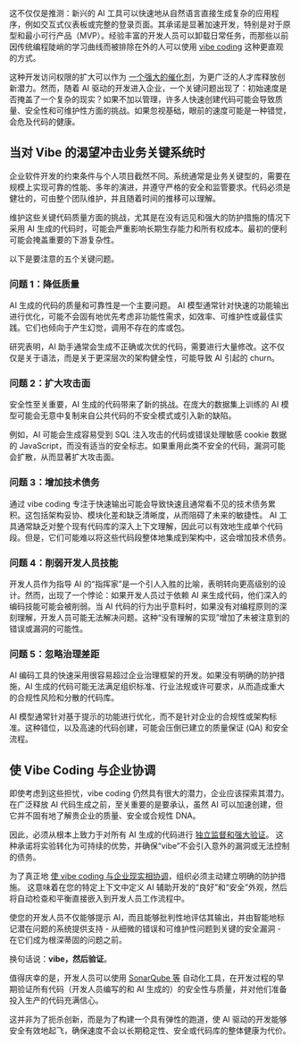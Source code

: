 这不仅仅是推测：新兴的 AI 工具可以快速地从自然语言直接生成复杂的应用程序，例如交互式仪表板或完整的登录页面。其承诺是显著加速开发，特别是对于原型和最小可行产品（MVP）。经验丰富的开发人员可以卸载日常任务，而那些以前因传统编程陡峭的学习曲线而被排除在外的人可以使用 [vibe coding](https://thenewstack.io/vibe-coding-fad-future-or-folly) 这种更直观的方式。

这种开发访问权限的扩大可以作为 [一个强大的催化剂](https://thenewstack.io/vibe-coding-is-here-how-ai-is-reshaping-the-software-developer-profession)，为更广泛的人才库释放创新潜力。然而，随着 AI 驱动的开发进入企业，一个关键问题出现了：初始速度是否掩盖了一个复杂的现实？如果不加以管理，许多人快速创建代码可能会导致质量、安全性和可维护性方面的挑战。如果忽视基础，眼前的速度可能是一种错觉，会危及代码的健康。

## 当对 Vibe 的渴望冲击业务关键系统时

企业软件开发的约束条件与个人项目截然不同。系统通常是业务关键型的，需要在规模上实现可靠的性能、多年的演进，并遵守严格的安全和监管要求。代码必须是健壮的，可由整个团队维护，并且随着时间的推移可以理解。

维护这些关键代码质量方面的挑战，尤其是在没有远见和强大的防护措施的情况下采用 AI 生成的代码时，可能会严重影响长期生存能力和所有权成本。最初的便利可能会掩盖重要的下游复杂性。

以下是要注意的五个关键问题。

### 问题 1：降低质量

AI 生成的代码的质量和可靠性是一个主要问题。 AI 模型通常针对快速的功能输出进行优化，可能不会固有地优先考虑非功能性需求，如效率、可维护性或最佳实践。它们也倾向于产生幻觉，调用不存在的库或包。

研究表明，AI 助手通常会生成不正确或次优的代码，需要进行大量修改。这不仅仅是关于语法，而是关于更深层次的架构健全性，可能导致 AI 引起的 churn。

### 问题 2：扩大攻击面

安全性至关重要，AI 生成的代码带来了新的挑战。在庞大的数据集上训练的 AI 模型可能会无意中复制来自公共代码的不安全模式或引入新的缺陷。

例如，AI 可能会生成容易受到 SQL 注入攻击的代码或错误处理敏感 cookie 数据的 JavaScript，而没有适当的安全标志。如果重用此类不安全的代码，漏洞可能会扩散，从而显著扩大攻击面。

### 问题 3：增加技术债务

通过 vibe coding 专注于快速输出可能会导致快速且通常看不见的技术债务累积。这包括架构妥协、模块化差和缺乏清晰度，从而阻碍了未来的敏捷性。 AI 工具通常缺乏对整个现有代码库的深入上下文理解，因此可以有效地生成单个代码段。但是，它们可能难以将这些代码段整体地集成到架构中，这会增加技术债务。

### 问题 4：削弱开发人员技能

开发人员作为指导 AI 的“指挥家”是一个引人入胜的比喻，表明转向更高级别的设计。然而，出现了一个悖论：如果开发人员过于依赖 AI 来生成代码，他们深入的编码技能可能会被削弱。当 AI 代码的行为出乎意料时，如果没有对编程原则的深刻理解，开发人员可能无法解决问题。这种“没有理解的实现”增加了未被注意到的错误或漏洞的可能性。

### 问题 5：忽略治理差距

AI 编码工具的快速采用很容易超过企业治理框架的开发。如果没有明确的防护措施，AI 生成的代码可能无法满足组织标准、行业法规或许可要求，从而造成重大的合规性风险和分散的代码库。

AI 模型通常针对基于提示的功能进行优化，而不是针对企业的合规性或架构标准。这种错位，以及高速的代码创建，可能会压倒已建立的质量保证 (QA) 和安全流程。

## 使 Vibe Coding 与企业协调

即使考虑到这些担忧，vibe coding 仍然具有很大的潜力，企业应该探索其潜力。在广泛释放 AI 代码生成之前，至关重要的是要承认，虽然 AI 可以加速创建，但它并不固有地了解贵企业的质量、安全或合规性 DNA。

因此，必须从根本上致力于对所有 AI 生成的代码进行 [独立监督和强大验证](https://thenewstack.io/vibe-coding-is-here-but-are-you-ready-for-incident-vibing/)。 这种承诺将实验转化为可持续的优势，并确保“vibe”不会引入意外的漏洞或无法控制的债务。

为了真正地 [使 vibe coding 与企业现实相协调](https://thenewstack.io/to-vibe-or-not-to-vibe-when-and-where-to-use-vibe-coding)，组织必须主动建立明确的防护措施。 这意味着在您的特定上下文中定义 AI 辅助开发的“良好”和“安全”外观，然后将自动检查和平衡直接嵌入到开发人员工作流程中。

使您的开发人员不仅能够提示 AI，而且能够批判性地评估其输出，并由智能地标记潜在问题的系统提供支持 - 从细微的错误和可维护性问题到关键的安全漏洞 - 在它们成为根深蒂固的问题之前。

换句话说：**vibe，然后验证**。

值得庆幸的是，开发人员可以使用 [SonarQube 等](https://www.sonarsource.com/solutions/ai/) 自动化工具，在开发过程的早期验证所有代码（开发人员编写的和 AI 生成的）的安全性与质量，并对他们准备投入生产的代码充满信心。

这并非为了扼杀创新，而是为了构建一个具有弹性的跑道，使 AI 驱动的开发能够安全有效地起飞，确保速度不会以长期稳定性、安全或代码库的整体健康为代价。